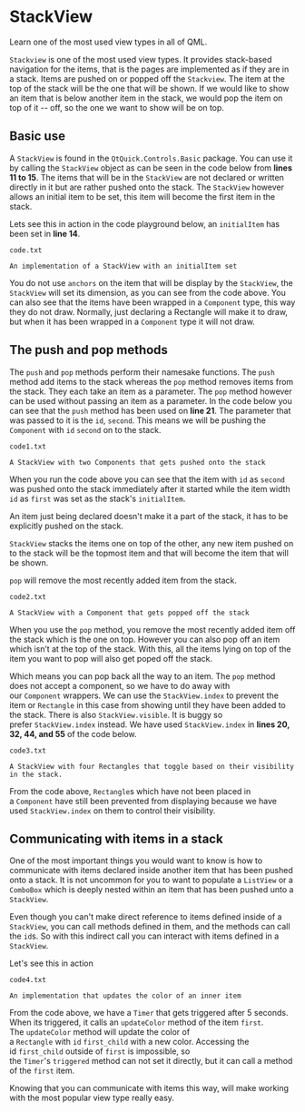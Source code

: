 # StackView

Learn one of the most used view types in all of QML.

`Stackview` is one of the most used view types. It provides stack-based navigation for the items, that is the pages are implemented as if they are in a stack. Items are pushed on or popped off the `Stackview`. The item at the top of the stack will be the one that will be shown. If we would like to show an item that is below another item in the stack, we would pop the item on top of it -- off, so the one we want to show will be on top.

## Basic use

A `StackView` is found in the `QtQuick.Controls.Basic` package. You can use it by calling the `StackView` object as can be seen in the code below  from **lines 11 to 15**. The items that will be in the `StackView` are not declared or written directly in it but are rather pushed onto the stack. The `StackView` however allows an initial item to be set, this item will become the first item in the stack.

Lets see this in action in the code playground below, an `initialItem` has been set in **line 14**.

`code.txt`

`An implementation of a StackView with an initialItem set`

You do not use `anchors` on the item that will be display by the `StackView`, the `StackView` will set its dimension, as you can see from the code above. You can also see that the items have been wrapped in a `Component` type, this way they do not draw. Normally, just declaring a Rectangle will make it to draw, but when it has been wrapped in a `Component` type it will not draw.

## The push and pop methods

The `push` and `pop` methods perform their namesake functions. The `push` method add items to the stack whereas the `pop` method removes items from the stack. They each take an item as a parameter. The `pop` method however can be used without passing an item as a parameter. In the code below you can see that the `push` method has been  used on **line 21**. The parameter that was passed to it is the `id`, `second`. This means we will be pushing the `Component` with `id` `second` on to the stack.

`code1.txt`

`A StackView with two Components that gets pushed onto the stack`

When you run the code above you can see that the item with `id` as `second` was pushed onto the stack immediately after it started while the item width `id` as `first` was set as the stack's `initialItem`.

An item just being declared doesn't make it a part of the stack, it has to be explicitly pushed on the stack.

`StackView` stacks the items one on top of the other, any new item pushed on to the stack will be the topmost item and that will become the item that will be shown.

`pop` will remove the most recently added item from the stack.

`code2.txt`

`A StackView with a Component that gets popped off the stack`

When you use the `pop` method, you remove the most recently added item off the stack which is the one on top. However you can also pop off an item which isn’t at the top of the stack. With this, all the items lying on top of the item you want to pop will also get poped off the stack.

Which means you can pop back all the way to an item. The `pop` method does not accept a component, so we have to do away with our `Component` wrappers. We can use the `StackView.index` to prevent the item or `Rectangle` in this case from showing until they have been added to the stack. There is also `StackView.visible`. It is buggy so prefer `StackView.index` instead. We have used `StackView.index` in **lines 20, 32, 44, and 55** of the code below.

`code3.txt`

`A StackView with four Rectangles that toggle based on their visibility in the stack.`

From the code above, `Rectangle`s which have not been placed in a `Component` have still been prevented from displaying because we have used `StackView.index` on them to control their visibility.

## Communicating with items in a stack

One of the most important things you would want to know is how to communicate with items declared inside another item that has been pushed onto a stack. It is not uncommon for you to want to populate a `ListView` or a `ComboBox` which is deeply nested within an item that has been pushed unto a `StackView`.

Even though you can't make direct reference to items defined inside of a `StackView`, you can call methods defined in them, and the methods can call the `id`s. So with this indirect call you can interact with items defined in a `StackView`.

Let's see this in action

`code4.txt`

`An implementation that updates the color of an inner item`

From the code above, we have a `Timer` that gets triggered after 5 seconds. When its triggered, it calls an `updateColor` method of the item `first`. The `updateColor` method will update the color of a `Rectangle` with `id` `first_child` with a new color. Accessing the id `first_child` outside of `first` is impossible, so the `Timer`'s `triggered` method can not set it directly, but it can call a method of the `first` item.

Knowing that you can communicate with items this way, will make working with the most popular view type really easy.
